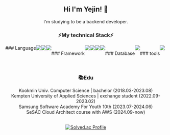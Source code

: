 <div align="center">
  
## Hi I'm Yejin! 🐥
I'm studying to be a backend developer.

### ⚡My technical Stack⚡
<div style="display:flex; flex-direction:row;">
### Language
  <br>
<img src="https://img.shields.io/badge/python-3776AB?style=flat-square&logo=python&logoColor=white"> 
<img src="https://img.shields.io/badge/JAVA-007396?style=flat-square&logo=OpenJDK&logoColor=white">
<img src="https://img.shields.io/badge/c++-00599C?style=flat-square&logo=cplusplus&logoColor=white"> 
<br>
### Framework
  <br>
<img src="https://img.shields.io/badge/spring-6DB33F?style=flat-square&logo=spring&logoColor=white">
<img src="https://img.shields.io/badge/fastapi-009688?style=flat-square&logo=fastapi&logoColor=white">
<img src="https://img.shields.io/badge/flutter-02569B?style=flat-square&logo=flutter&logoColor=white"> 
<img src="https://img.shields.io/badge/django-092E20?style=flat-square&logo=django&logoColor=white"> 
<br>
### Database
  <br>
<img src="https://img.shields.io/badge/MySQL-4479A1?style=flat-square&logo=MySQL&logoColor=white">
<br>
### tools
<br>
<img src="https://img.shields.io/badge/git-F05032?style=flat-square&logo=git&logoColor=white">
</div>

<br>
<br>
  
### 📚Edu
Kookmin Univ. Computer Science | bachelor (2018.03-2023.08)
<br>
Kempten University of Applied Sciences | exchange student (2022.09-2023.02)
<br>
Samsung Software Academy For Youth 10th (2023.07-2024.06)
<br>
SeSAC Cloud Architect course with AWS (2024.09-now)
<br>
<br>

[![Solved.ac Profile](http://mazassumnida.wtf/api/v2/generate_badge?boj=im_agination)](https://solved.ac/im_agination/)



<!--
Here are some ideas to get you started:

- 🔭 I’m currently working on ...
- 🌱 I’m currently learning ...
- 👯 I’m looking to collaborate on ...
- 🤔 I’m looking for help with ...
- 💬 Ask me about ...
- 📫 How to reach me: ...
- 😄 Pronouns: ...
- ⚡ Fun fact: ...
-->
